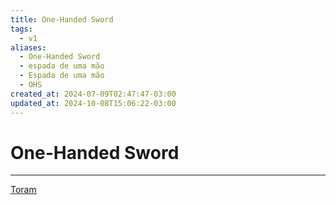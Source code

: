```yaml
---
title: One-Handed Sword
tags:
  - v1
aliases:
  - One-Handed Sword
  - espada de uma mão
  - Espada de uma mão
  - OHS
created_at: 2024-07-09T02:47:47-03:00
updated_at: 2024-10-08T15:06:22-03:00
---
```

# One-Handed Sword
---

[Toram](../26/Toram.md)
